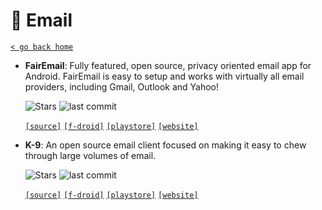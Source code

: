 # 📧 Email
[`< go back home`](../README.md)

- **FairEmail**: Fully featured, open source, privacy oriented email app for Android. FairEmail is easy to setup and works with virtually all email providers, including Gmail, Outlook and Yahoo!

    ![Stars](https://badgen.net/github/stars/M66B/FairEmail) ![last commit](https://img.shields.io/github/last-commit/M66B/FairEmail)

    [`[source]`](https://github.com/M66B/FairEmail "source") [`[f-droid]`](https://f-droid.org/en/packages/eu.faircode.email "f-droid") [`[playstore]`](https://play.google.com/store/apps/details?id=eu.faircode.email "playstore") [`[website]`](https://email.faircode.eu "website")

- **K-9**: An open source email client focused on making it easy to chew through large volumes of email.

    ![Stars](https://badgen.net/github/stars/k9mail/k-9) ![last commit](https://img.shields.io/github/last-commit/k9mail/k-9)

    [`[source]`](https://github.com/k9mail/k-9 "source") [`[f-droid]`](https://f-droid.org/packages/com.fsck.k9 "f-droid") [`[playstore]`](https://play.google.com/store/apps/details?id=com.fsck.k9 "playstore") [`[website]`](https://k9mail.app "website")